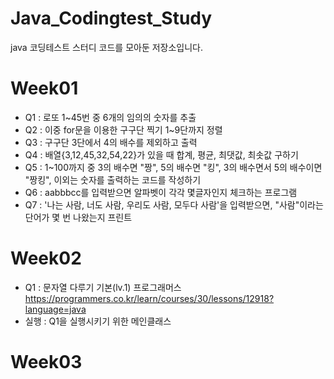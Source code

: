 # Java_Codingtest_Study
java 코딩테스트 스터디 코드를 모아둔 저장소입니다.

# Week01
* Q1 : 로또 1~45번 중 6개의 임의의 숫자를 추출
* Q2 : 이중 for문을 이용한 구구단 찍기 1~9단까지 정렬
* Q3 : 구구단 3단에서 4의 배수를 제외하고 출력
* Q4 : 배열{3,12,45,32,54,22}가 있을 때 합계, 평균, 최댓값, 최솟값 구하기
* Q5 : 1~100까지 중 3의 배수면 "짱", 5의 배수면 "킹", 3의 배수면서 5의 배수이면 "짱킹", 이외는 숫자를 출력하는 코드를 작성하기
* Q6 : aabbbcc를 입력받으면 알파벳이 각각 몇글자인지 체크하는 프로그램
* Q7 : '나는 사람, 너도 사람, 우리도 사람, 모두다 사람'을 입력받으면, "사람"이라는 단어가 몇 번 나왔는지 프린트

# Week02
* Q1 : 문자열 다루기 기본(lv.1) 프로그래머스
https://programmers.co.kr/learn/courses/30/lessons/12918?language=java
* 실행 : Q1을 실행시키기 위한 메인클래스

# Week03

